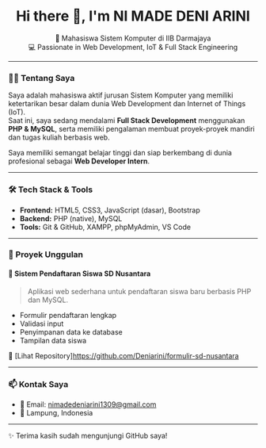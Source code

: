<h1 align="center">Hi there 👋, I'm NI MADE DENI ARINI</h1>
<p align="center">
  🌱 Mahasiswa Sistem Komputer di IIB Darmajaya  
  <br>
  💻 Passionate in Web Development, IoT & Full Stack Engineering  
</p>

---

### 👩‍💻 Tentang Saya
Saya adalah mahasiswa aktif jurusan Sistem Komputer yang memiliki ketertarikan besar dalam dunia Web Development dan Internet of Things (IoT).  
Saat ini, saya sedang mendalami **Full Stack Development** menggunakan **PHP & MySQL**, serta memiliki pengalaman membuat proyek-proyek mandiri dan tugas kuliah berbasis web.

Saya memiliki semangat belajar tinggi dan siap berkembang di dunia profesional sebagai **Web Developer Intern**.

---

### 🛠️ Tech Stack & Tools
- **Frontend:** HTML5, CSS3, JavaScript (dasar), Bootstrap
- **Backend:** PHP (native), MySQL
- **Tools:** Git & GitHub, XAMPP, phpMyAdmin, VS Code

---

### 🚀 Proyek Unggulan

#### 📌 Sistem Pendaftaran Siswa SD Nusantara
> Aplikasi web sederhana untuk pendaftaran siswa baru berbasis PHP dan MySQL.

- Formulir pendaftaran lengkap
- Validasi input
- Penyimpanan data ke database
- Tampilan data siswa

📂 [Lihat Repository]https://github.com/Deniarini/formulir-sd-nusantara

---

### 📫 Kontak Saya
- 📧 Email: nimadedeniarini1309@gmail.com  
- 📍 Lampung, Indonesia

---

✨ Terima kasih sudah mengunjungi GitHub saya!
